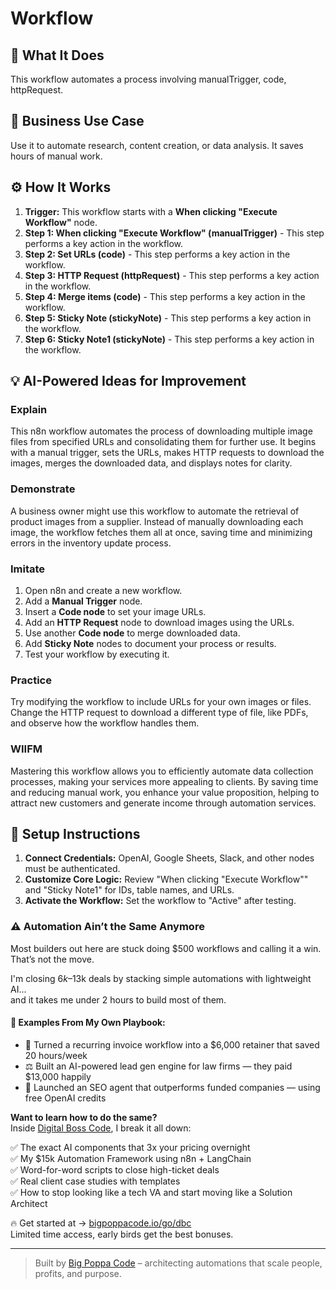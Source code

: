 # Workflow

## 🚀 What It Does
This workflow automates a process involving manualTrigger, code, httpRequest.

## 💼 Business Use Case
Use it to automate research, content creation, or data analysis. It saves hours of manual work.

## ⚙️ How It Works
1.  **Trigger:** This workflow starts with a **When clicking "Execute Workflow"** node.
2. **Step 1: When clicking "Execute Workflow" (manualTrigger)** - This step performs a key action in the workflow.
3. **Step 2: Set URLs (code)** - This step performs a key action in the workflow.
4. **Step 3: HTTP Request (httpRequest)** - This step performs a key action in the workflow.
5. **Step 4: Merge items (code)** - This step performs a key action in the workflow.
6. **Step 5: Sticky Note (stickyNote)** - This step performs a key action in the workflow.
7. **Step 6: Sticky Note1 (stickyNote)** - This step performs a key action in the workflow.

## 💡 AI-Powered Ideas for Improvement
### Explain
This n8n workflow automates the process of downloading multiple image files from specified URLs and consolidating them for further use. It begins with a manual trigger, sets the URLs, makes HTTP requests to download the images, merges the downloaded data, and displays notes for clarity.

### Demonstrate
A business owner might use this workflow to automate the retrieval of product images from a supplier. Instead of manually downloading each image, the workflow fetches them all at once, saving time and minimizing errors in the inventory update process.

### Imitate
1. Open n8n and create a new workflow.
2. Add a **Manual Trigger** node.
3. Insert a **Code node** to set your image URLs.
4. Add an **HTTP Request** node to download images using the URLs.
5. Use another **Code node** to merge downloaded data.
6. Add **Sticky Note** nodes to document your process or results.
7. Test your workflow by executing it.

### Practice
Try modifying the workflow to include URLs for your own images or files. Change the HTTP request to download a different type of file, like PDFs, and observe how the workflow handles them.

### WIIFM
Mastering this workflow allows you to efficiently automate data collection processes, making your services more appealing to clients. By saving time and reducing manual work, you enhance your value proposition, helping to attract new customers and generate income through automation services.

## 🔧 Setup Instructions
1. **Connect Credentials:** OpenAI, Google Sheets, Slack, and other nodes must be authenticated.
2. **Customize Core Logic:** Review "When clicking "Execute Workflow"" and "Sticky Note1" for IDs, table names, and URLs.
3. **Activate the Workflow:** Set the workflow to "Active" after testing.

### ⚠️ Automation Ain’t the Same Anymore

Most builders out here are stuck doing $500 workflows and calling it a win.  
That’s not the move.  

I'm closing $6k–$13k deals by stacking simple automations with lightweight AI...  
and it takes me under 2 hours to build most of them.

#### 🧠 Examples From My Own Playbook:
- 🔁 Turned a recurring invoice workflow into a $6,000 retainer that saved 20 hours/week  
- ⚖️ Built an AI-powered lead gen engine for law firms — they paid $13,000 happily  
- 🚀 Launched an SEO agent that outperforms funded companies — using free OpenAI credits  

**Want to learn how to do the same?**  
Inside [Digital Boss Code](https://bigpoppacode.io/go/dbc), I break it all down:

✅ The exact AI components that 3x your pricing overnight  
✅ My $15k Automation Framework using n8n + LangChain  
✅ Word-for-word scripts to close high-ticket deals  
✅ Real client case studies with templates  
✅ How to stop looking like a tech VA and start moving like a Solution Architect  

🔥 Get started at → [bigpoppacode.io/go/dbc](https://bigpoppacode.io/go/dbc)  
Limited time access, early birds get the best bonuses.

---
> Built by [Big Poppa Code](https://bigpoppacode.io) – architecting automations that scale people, profits, and purpose.
